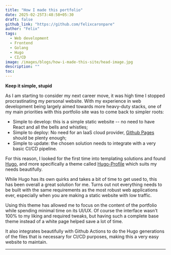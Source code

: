 ```yaml
---
title: "How I made this portfolio"
date: 2025-02-25T3:48:58+05:30
draft: false
github_link: "https://github.com/felixcaronpare"
author: "Felix"
tags:
  - Web development
  - Frontend
  - Golang
  - Hugo
  - CI/CD
image: /images/blogs/how-i-made-this-site/head-image.jpg
description: ""
toc:
---
```


**Keep it simple, stupid**

As I am starting to consider my next career move, it was high time I stopped procrastinating my personal website. With my experience in web development being largely aimed towards more heavy-duty stacks, one of my main priorities with this portfolio site was to come back to simpler roots:

- Simple to develop: this is a simple static website -- no need to have React and all the bells and whistles;
- Simple to deploy: No need for an IaaS cloud provider, [Github Pages](https://github.com/features/actions) should be plenty enough;
- Simple to update: the chosen solution needs to integrate with a very basic CI/CD pipeline.

For this reason, I looked for the first time into templating solutions and found [Hugo](https://gohugo.io/), and more specifically a theme called [Hugo-Profile](https://themes.gohugo.io/themes/hugo-profile/) which suits my needs beautifully.

While Hugo has its own quirks and takes a bit of time to get used to, this has been overall a great solution for me. Turns out not everything needs to be built with the same requirements as the most robust web applications ever, especially when you are making a static website with low traffic.

Using this theme has allowed me to focus on the content of the portfolio while spending minimal time on its UI/UX. Of course the interface wasn't 100% to my liking and required tweaks, but having such a complete base theme instead of a white page helped save a lot of time.

It also integrates beautifully with Github Actions to do the Hugo generations of the files that is necessary for CI/CD purposes, making this a very easy website to maintain.

<hr>
